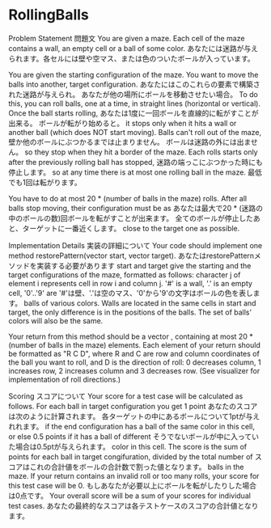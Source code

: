 # RollingBalls

Problem Statement
問題文
You are given a maze. Each cell of the maze contains a wall, an empty cell or a ball of some color. 
あなたには迷路が与えられます。各セルには壁や空マス、または色のついたボールが入っています。

You are given the starting configuration of the maze. You want to move the balls into another, target configuration. 
あなたにはこのこれらの要素で構築された迷路が与えられ。                あなたが他の場所にボールを移動させたい場合。
To do this, you can roll balls, one at a time, in straight lines (horizontal or vertical). Once the ball starts rolling, 
あなたは1度に一回ボールを直線的に転がすことが出来る。 ボールが転がり始めると。
it stops only when it hits a wall or another ball (which does NOT start moving). Balls can't roll out of the maze, 
壁か他のボールにぶつかるまでは止まりません。 ボールは迷路の外には出ません。
so they stop when they hit a border of the maze. Each rolls starts only after the previously rolling ball has stopped, 
迷路の端っこにぶつかった時にも停止します。
so at any time there is at most one rolling ball in the maze. 
最低でも1回は転がります。

You have to do at most 20 * (number of balls in the maze) rolls. After all balls stop moving, their configuration must be as 
あなたは最大で20 * (迷路の中のボールの数)回ボールを転がすことが出来ます。 全てのボールが停止したあと、ターゲットに一番近くします。
close to the target one as possible.

Implementation Details
実装の詳細について
Your code should implement one method restorePattern(vector <string> start, vector <string> target). 
あなたはrestorePatternメソッドを実装する必要があります
start and target give the starting and the target configurations of the maze, formatted as follows: 
character j of element i represents cell in row i and column j. '#' is a wall, '.' is an empty cell, '0'..'9' are 
'#'は壁、'.'は空のマス、'0'から'9'の文字はボールの色を表します。
balls of various colors. Walls are located in the same cells in start and target, the only difference is 
in the positions of the balls. The set of balls' colors will also be the same. 

Your return from this method should be a vector <string>, containing at most 20 * (number of balls in the maze) elements. 
Each element of your return should be formatted as "R C D", where R and C are row and column coordinates of the ball you want to roll, 
and D is the direction of roll: 0 decreases column, 1 increases row, 2 increases column and 3 decreases row. 
(See visualizer for implementation of roll directions.)

Scoring
スコアについて
Your score for a test case will be calculated as follows. For each ball in target configuration you get 1 point 
あなたのスコアは次のように計算されます。                              各ターゲットの中にあるボールについて1ptが与えれれます。
if the end configuration has a ball of the same color in this cell, or else 0.5 points if it has a ball of different 
そうでないボールが中に入っていた場合は0.5ptが与えられます。
color in this cell. The score is the sum of points for each ball in target congifuration, divided by the total number of 
スコアはこれの合計値をボールの合計数で割った値となります。
balls in the maze. If your return contains an invalid roll or too many rolls, your score for this test case will be 0. 
もしあなたが必要以上にボールを転がしたりした場合は0点です。
Your overall score will be a sum of your scores for individual test cases.
あなたの最終的なスコアは各テストケースのスコアの合計値となります。

